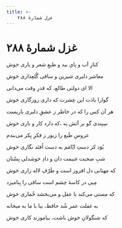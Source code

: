 ```yaml
---
title: >-
    غزل شمارهٔ ۲۸۸
---
```

# غزل شمارهٔ ۲۸۸

<div class="b" id="bn1"><div class="m1"><p>کنارِ آب و پایِ بید و طبعِ شعر و یاری خوش</p></div>
<div class="m2"><p>معاشر دلبری شیرین و ساقی گُلعِذاری خوش</p></div></div>
<div class="b" id="bn2"><div class="m1"><p>الا ای دولتی طالع، که قدرِ وقت می‌دانی</p></div>
<div class="m2"><p>گوارا بادَت این عِشرت که داری روزگاری خوش</p></div></div>
<div class="b" id="bn3"><div class="m1"><p>هر آن کس را که در خاطر ز عشقِ دلبری باریست</p></div>
<div class="m2"><p>سِپندی گو بر آتش نِه ،که دارد کار و باری خوش</p></div></div>
<div class="b" id="bn4"><div class="m1"><p>عروسِ طَبع را زیور ز فکرِ بِکر می‌بندم</p></div>
<div class="m2"><p>بُوَد کز دستِ ایّامَم به دست اُفتَد نگاری خوش</p></div></div>
<div class="b" id="bn5"><div class="m1"><p>شبِ صحبت غنیمت دان و دادِ خوشدلی بِسْتان</p></div>
<div class="m2"><p>که مهتابی دل افروز است و طَرْفِ لاله زاری خوش</p></div></div>
<div class="b" id="bn6"><div class="m1"><p>مِیی در کاسهٔ چشم است ساقی را بِنامیزد</p></div>
<div class="m2"><p>که مستی می‌کند با عقل و می‌بخشد خُماری خوش</p></div></div>
<div class="b" id="bn7"><div class="m1"><p>به غفلت عمر شُد حافظ، بیا با ما به میخانه</p></div>
<div class="m2"><p>که شنگولانِ خوش باشت، بیاموزند کاری خوش</p></div></div>